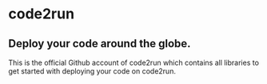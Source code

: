 
# code2run
## Deploy your code around the globe.

This is the official Github account of code2run which contains all libraries to get started with deploying your code on code2run.
